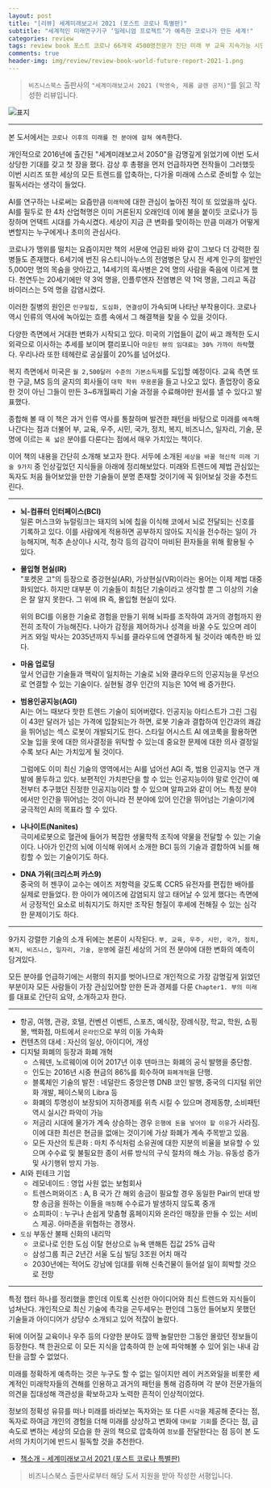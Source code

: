 ```yaml
---  
layout: post  
title: "[리뷰] 세계미래보고서 2021 (포스트 코로나 특별판)"  
subtitle: "세계적인 미래연구기구 ‘밀레니엄 프로젝트’가 예측한 코로나가 만든 세계!"  
categories: review  
tags: review book 포스트 코로나 66개국 4500명전문가 진단 미래 부 교육 지속가능 시민 국가 정치 비즈니스 일자리 기술 문명    
comments: true  
header-img: img/review/review-book-world-future-report-2021-1.png
---  
```

  
> `비즈니스북스` 출판사의 `"세계미래보고서 2021 (박영숙, 제롬 글렌 공저)"`를 읽고 작성한 리뷰입니다.  

![표지](https://theorydb.github.io/assets/img/review/review-book-world-future-report-2021-1.png)  

---

본 도서에서는 `코로나 이후의 미래를 전 분야에 걸쳐 예측`한다.

개인적으로 2016년에 출간된 "세계미래보고서 2050"을 감명깊게 읽었기에 이번 도서 상당한 기대를 갖고 첫 장을 폈다. 감상 후 총평을 먼저 언급하자면 전작들이 그러했듯 이번 시리즈 또한 세상의 모든 트렌드를 압축하는, 다가올 미래에 스스로 준비할 수 있는 필독서라는 생각이 들었다.

AI를 연구하는 나로써는 요즘만큼 `미래학`에 대한 관심이 높아진 적이 또 있었을까 싶다. AI를 필두로 한 4차 산업혁명은 이미 거론된지 오래인데 이에 불을 붙이듯 코로나가 등장하며 언택트 시대를 가속시켰다. 세상이 지금 큰 변화를 맞이하는 만큼 미래가 어떻게 변할지는 누구에게나 초미의 관심사다.

코로나가 맹위를 떨치는 요즘이지만 책의 서문에 언급된 바와 같이 그보다 더 강력한 질병들도 존재했다. 6세기에 번진 유스티니아누스의 전염병은 당시 전 세계 인구의 절반인 5,000만 명의 목숨을 앗아갔고, 14세기의 흑사병은 2억 명의 사람을 죽음에 이르게 했다. 천연두는 20세기에만 약 3억 명을, 인플루엔자 전염병은 약 1억 명을, 그리고 독감 바이러스는 5억 명을 감염시켰다. 

이러한 질병의 원인은 `인구밀집, 도심화, 연결성`이 가속되며 나타난 부작용이다. 코로나 역시 인류의 역사에 녹아있는 흐름 속에서 그 해결책을 찾을 수 있을 것이다. 

다양한 측면에서 거대한 변화가 시작되고 있다. 미국의 기업들이 값이 싸고 쾌적한 도시 외곽으로 이사하는 추세를 보이며 캘리포니아 `마운틴 뷰의 임대료는 30% 가까이 하락`했다. 우리나라 또한 테헤란로 공실률이 20%를 넘어섰다. 

복지 측면에서 미국은 `월 2,500달러 수준의 기본소득제`를 도입할 예정이다. 교육 측면 또한 구글, MS 등의 굴지의 회사들이 `대학 학위 무용론`을 들고 나오고 있다. 졸업장이 중요한 것이 아닌 그들이 만든 3~6개월짜리 기술 과정을 수료해야만 원서를 낼 수 있다고 발표했다.

종합해 볼 때 이 책은 과거 인류 역사를 통찰하며 발견한 패턴을 바탕으로 미래를 `예측`해 나간다는 점과 더불어 부, 교육, 우주, 시민, 국가, 정치, 복지, 비즈니스, 일자리, 기술, 문명에 이르는 `폭 넓은` 분야를 다룬다는 점에서 매우 가치있는 책이다. 

이어 책의 내용을 간단히 소개해 보고자 한다. 서두에 소개된 `세상을 바꿀 혁신적 미래 기술 9가지` 중 인상깊었던 지식들을 아래에 정리해보았다. 미래와 트렌드에 제법 관심있는 독자도 처음 들어보았을 만한 기술들이 분명 존재할 것이기에 꼭 읽어보실 것을 추천드린다.

---

* __뇌-컴퓨터 인터페이스(BCI)__  
  일론 머스크와 뉴럴링크는 돼지의 뇌에 칩을 이식해 코에서 뇌로 전달되는 신호를 기록하고 있다. 이를 사람에게 적용하면 공부하지 않아도 지식을 전수하는 일이 가능해지며, 척추 손상이나 시각, 청각 등의 감각이 마비된 환자들을 위해 활용될 수 있다.

* __몰입형 현실(IR)__  
  "포켓몬 고"의 등장으로 증강현실(AR), 가상현실(VR)이라는 용어는 이제 제법 대중화되었다. 하지만 대부분 이 기술들이 최첨단 기술이라고 생각할 뿐 그 이상의 기술은 잘 알지 못한다. 그 위에 IR 즉, 몰입형 현실이 있다. 
  
  위의 BCI를 이용한 기술로 경험을 만들기 위해 뇌파를 조작하여 과거의 경험까지 완전히 조작이 가능해진다. 나아가 감정을 제어하거나 성격을 바꿀 수도 있으며 레이커즈 와일 박사는 2035년까지 두뇌를 클라우드에 연결하게 될 것이라 예측한 바 있다.

* __마음 업로딩__  
  앞서 언급한 기술들과 맥락이 일치하는 기술로 뇌와 클라우드의 인공지능을 무선으로 연결할 수 있는 기술이다. 실현될 경우 인간의 지능은 10억 배 증가한다.

* __범용인공지능(AGI)__  
  AI는 어느 때보다 핫한 트렌드 기술이 되어버렸다. 인공지능 아티스트가 그린 그림이 43만 달러가 넘는 가격에 입찰되는가 하면, 로봇 기술과 결합하여 인간과의 쾌감을 뛰어넘는 섹스 로봇이 개발되기도 한다. 스타일 어시스트 AI 에코룩을 활용하면 오늘 입을 옷에 대한 의사결정을 위탁할 수 있는데 중요한 문제에 대한 의사 결정일수록 보다 AI는 가치있게 될 것이다.

  그럼에도 이미 최신 기술의 영역에서는 AI를 넘어선 AGI 즉, 범용 인공지능 연구 개발에 몰두하고 있다. 보편적인 가치판단을 할 수 있는 인공지능이야 말로 인간이 예전부터 추구했던 진정한 인공지능이라 할 수 있으며 알파고와 같이 어느 특정 분야에서만 인간을 뛰어넘는 것이 아니라 전 분야에 있어 인간을 뛰어넘는 기술이기에 궁극적인 AI의 목표라 할 수 있다.

* __나나이트(Nanites)__  
  극미세로봇으로 혈관에 들어가 복잡한 생물학적 조직에 약물을 전달할 수 있는 기술이다. 나아가 인간의 뇌에 이식해 위에서 소개한 BCI 등의 기술과 결합하여 뇌를 해킹할 수 있는 기술이기도 하다. 

* __DNA 가위(크리스퍼 카스9)__  
  중국의 허 젠쿠이 교수는 에이즈 저항력을 갖도록 CCR5 유전자를 편집한 배아를 실제로 만들었다. 한 아이가 에이즈에 감염되지 않고 태어날 수 있게 했다는 측면에서 긍정적인 요소로 비춰지기도 하지만 조작된 형질이 후세에 전해질 수 있는 심각한 문제이기도 하다. 

---

9가지 강렬한 기술의 소개 뒤에는 본론이 시작된다. `부, 교육, 우주, 시민, 국가, 정치, 복지, 비즈니스, 일자리, 기술, 문명`에 걸친 세상의 거의 전 분야에 대한 변화의 예측이 담겨있다. 

모든 분야를 언급하기에는 서평의 취지를 벗어나므로 개인적으로 가장 감명깊게 읽었던 부분이자 모든 사람들이 가장 관심있어할 만한 돈과 경제를 다룬 `Chapter1. 부의 미래`를 대표로 간단히 요약, 소개하고자 한다. 

---

* 항공, 여행, 관광, 호텔, 컨벤션 이벤트, 스포츠, 예식장, 장례식장, 학교, 학원, 쇼핑몰, 백화점, 마트에서 `온라인`으로 부의 이동 가속화
* 컨텐츠의 대세 : 자신의 일상, 아이디어, 개성
* 디지털 화폐의 등장과 화폐 개혁
  - 스웨덴, 노르웨이에 이어 2017년 이후 덴마크는 화폐의 공식 발행을 중단함. 
  - 인도는 2016년 시중 현금의 86%를 회수하며 `화폐개혁`을 단행. 
  - 블록체인 기술의 발전 : 네덜란드 중앙은행 DNB 코인 발행, 중국의 디지털 위안화 개발, 페이스북의 Libra 등
  - 화폐의 투명성이 보장되어 지하경제를 위측 시킬 수 있으며 경제동향, 소비패턴 역시 실시간 파악이 가능
  - 저금리 시대에 물가가 계속 상승하는 경우 `은행에 돈을 넣어야 할 이유`가 사라짐. 이에 대한 최선은 현금을 없애는 것이기에 가상 화폐가 계속 주목받고 있음.
  - 모든 자산의 토큰화 : 마치 주식처럼 소유권에 대한 지분의 비율을 보유할 수 있으며 수수료 및 불필요한 종이 서류 방식의 구식 절차의 해소 가능. 유동성 증가 및 사기행위 방지 가능.
* AI와 핀테크 기업
  - 레모네이드 : 영업 사원 없는 보험회사
  - 트렌스퍼와이즈 : A, B 국가 간 해외 송금이 필요할 경우 동일한 Pair의 반대 방향 송금을 원하는 이들을 `매칭`해 수수료가 발생하지 않도록 중개
  - 쇼피파이 : 누구나 손쉽게 맞춤형 홈페이지와 온라인 매장을 만들 수 있는 서비스 제공. 아마존을 위협하는 경쟁사.
* `도심` 부동산 불패 신화의 내리막
  - 코로나로 인한 도심 이탈 현상으로 뉴욕 맨해튼 집값 25% 급락
  - 삼성그룹 최근 2년간 서울 도심 빌딩 3조원 어치 매각
  - 2030년에는 적어도 강남에 임대를 위해 신축건물이 들어설 일이 희박할 것으로 전망

---

특정 챕터 하나를 정리했을 뿐인데 이토록 신선한 아이디어와 최신 트렌드와 지식들이 넘쳐난다. 개인적으로 최신 기술에 촉각을 곤두세우는 편인데 그동안 들어보지 못했던 기술들과 아이디어가 상당수 소개되고 있어 적잖이 놀랐다.

뒤에 이어질 교육이나 우주 등의 다양한 분야도 깜짝 놀랄만한 그동안 몰랐던 정보들이 등장한다. 책 한권으로 이 모든 지식을 압축하여 한 눈에 파악해볼 수 있어 읽는 내내 감탄을 금할 수 없었다. 

미래를 정확하게 예측하는 것은 누구도 할 수 없는 일이지만 레이 커즈와일을 비롯한 세계적인 미래학자들의 견해를 인용하고 과거의 패턴을 통해 검증하며 각 분야 전문가들의 의견을 집대성해 객관성을 확보하고자 노력한 흔적이 인상적이었다. 

정보의 정확성 유뮤를 떠나 미래를 바라보는 독자와는 또 다른 `시각`을 제공해 준다는 점, 독자로 하여금 개인의 경험을 더해 미래를 상상하고 변화에 `대비할 기회`를 준다는 점, 급속도로 변하는 세상의 모습을 한 권의 책으로 압축하여 `정보`를 전달한다는 점 등이 본 도서의 가치이기에 반드시 필독할 것을 추천한다.


* [책소개 - 세계미래보고서 2021 (포스트 코로나 특별판)](http://www.yes24.com/Product/Goods/93720373?OzSrank=2)


> 비즈니스북스 출판사로부터 해당 도서 지원을 받아 작성한 서평입니다.

